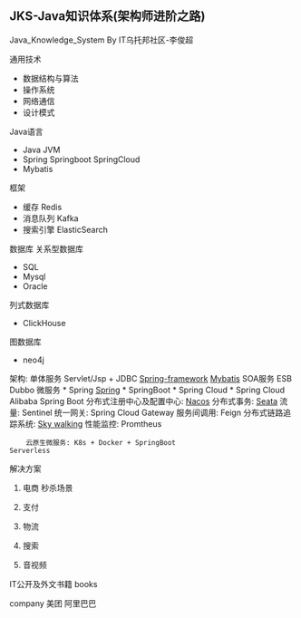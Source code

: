 JKS-Java知识体系(架构师进阶之路)
-----------------------
Java_Knowledge_System  By IT乌托邦社区-李俊超

通用技术
* 数据结构与算法
* 操作系统
* 网络通信
* 设计模式

Java语言
* Java
  JVM
* Spring
  Springboot
  SpringCloud
* Mybatis

框架
* 缓存
    Redis
* 消息队列
    Kafka
* 搜索引擎
    ElasticSearch

  
数据库
关系型数据库
* SQL
* Mysql
* Oracle

列式数据库
* ClickHouse


图数据库
* neo4j



架构:
    单体服务
        Servlet/Jsp + JDBC
        [Spring-framework](https://docs.spring.io/spring-framework/docs/current/reference/html/core.html)
        [Mybatis](https://mybatis.org/mybatis-3/zh/index.html)
    SOA服务
        ESB
        Dubbo
    微服务
        * Spring [Spring](https://spring.io/)
        * SpringBoot 
        * Spring Cloud
        * Spring Cloud Alibaba
            Spring Boot
            分布式注册中心及配置中心: [Nacos](https://nacos.io/zh-cn/)
            分布式事务: [Seata](https://seata.io/zh-cn/index.html)
            流量: Sentinel
            统一网关: Spring Cloud Gateway
            服务间调用: Feign
            分布式链路追踪系统: [Sky walking](http://skywalking.apache.org/)
            性能监控: Promtheus
            
            
            
            
            
        云原生微服务: K8s + Docker + SpringBoot
    Serverless







解决方案
1. 电商
    秒杀场景
3. 支付
    
4. 物流
    
5. 搜索
    
6. 音视频
    






IT公开及外文书籍
books


company
  美团
  阿里巴巴

